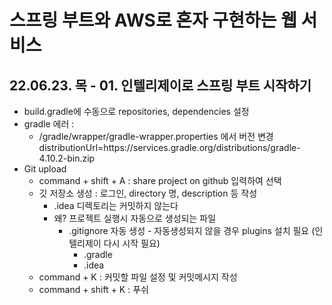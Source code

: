 
# 스프링 부트와 AWS로 혼자 구현하는 웹 서비스 

## 22.06.23. 목 - 01. 인텔리제이로 스프링 부트 시작하기
- build.gradle에 수동으로 repositories, dependencies 설정
- gradle 에러 : 
  - /gradle/wrapper/gradle-wrapper.properties 에서 버전 변경
  distributionUrl=https\://services.gradle.org/distributions/gradle-4.10.2-bin.zip
- Git upload
  - command + shift + A : share project on github 입력하여 선택
  - 깃 저장소 생성 : 로그인, directory 명, description 등 작성
    - .idea 디렉토리는 커밋하지 않는다
    - 왜? 프로젝트 실행시 자동으로 생성되는 파일
      - .gitignore 자동 생성 - 자동생성되지 않을 경우 plugins 설치 필요 (인텔리제이 다시 시작 필요)
        - .gradle
        - .idea
  - command + K : 커밋할 파일 설정 및 커밋메시지 작성
  - command + shift + K : 푸쉬